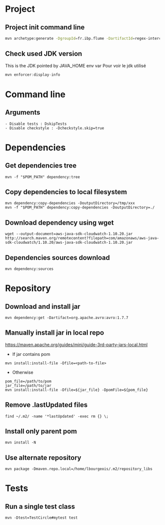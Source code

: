 # Project

## Project init command line

```bash
mvn archetype:generate -DgroupId=fr.ibp.flume -DartifactId=regex-interceptor -DarchetypeArtifactId=maven-archetype-quickstart -DinteractiveMode=false
```

## Check used JDK version

This is the JDK pointed by JAVA_HOME env var
Pour voir le jdk utilisé

```java
mvn enforcer:display-info
```

# Command line

## Arguments

```
- Disable tests : DskipTests
- Disable checkstyle : -Dcheckstyle.skip=true
```

# Dependencies

## Get dependencies tree

```
mvn -f "$POM_PATH" dependency:tree
```

## Copy dependencies to local filesystem

```
mvn dependency:copy-dependencies -DoutputDirectory=/tmp/xxx
mvn -f "$POM_PATH" dependency:copy-dependencies -DoutputDirectory=./
```

## Download dependency using wget

```
wget --output-document=aws-java-sdk-cloudwatch-1.10.20.jar http://search.maven.org/remotecontent?filepath=com/amazonaws/aws-java-sdk-cloudwatch/1.10.20/aws-java-sdk-cloudwatch-1.10.20.jar
```

## Dependencies sources download

```
mvn dependency:sources
```

# Repository

## Download and install jar

```
mvn dependency:get -Dartifact=org.apache.avro:avro:1.7.7
```

## Manually install jar in local repo

https://maven.apache.org/guides/mini/guide-3rd-party-jars-local.html

- If jar contains pom

```
mvn install:install-file -Dfile=<path-to-file>
```

- Otherwise

```
pom_file=/path/to/pom
jar_file=/path/to/jar
mvn install:install-file -Dfile=${jar_file} -DpomFile=${pom_file}
```

## Remove .lastUpdated files

```
find ~/.m2/ -name '*lastUpdated' -exec rm {} \;
```

## Install only parent pom

```
mvn install -N
```

## Use alternate repository

```
mvn package -Dmaven.repo.local=/home/lbourgeois/.m2/repository_libs
```

# Tests

## Run a single test class

```
mvn -Dtest=TestCircle#mytest test
```
